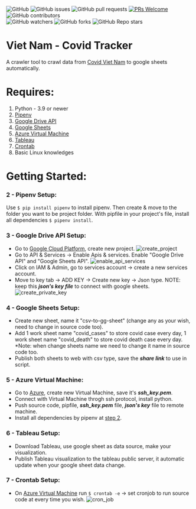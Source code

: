 ![GitHub](https://img.shields.io/github/license/sonngai159/covid_crawler?style=flat-square)
![GitHub issues](https://img.shields.io/github/issues/sonngai159/covid_crawler?style=flat-square)
![GitHub pull requests](https://img.shields.io/github/issues-pr/sonngai159/covid_crawler?style=flat-square)
[![PRs Welcome](https://img.shields.io/badge/PRs-welcome-brightgreen.svg?style=flat-square)](https://makeapullrequest.com)
![GitHub contributors](https://img.shields.io/github/contributors/sonngai159/covid_crawler?style=flat-square)\
![GitHub watchers](https://img.shields.io/github/watchers/sonngai159/covid_crawler?style=social)
![GitHub forks](https://img.shields.io/github/forks/sonngai159/covid_crawler?style=social)
![GitHub Repo stars](https://img.shields.io/github/stars/sonngai159/covid_crawler?style=social)
# Viet Nam - Covid Tracker
A crawler tool to crawl data from [Covid Viet Nam](https://covid19.gov.vn/) to google sheets automatically.
# Requires: 
1. Python - 3.9 or newer
2. [Pipenv](#2---pipenv-setup)
3. [Google Drive API](#3---google-drive-api-setup)
4. [Google Sheets](#4---google-sheets-setup)
5. [Azure Virtual Machine](#5---azure-virtual-machine)
6. [Tableau](#6---tableau-setup)
7. [Crontab](#7---crontab-setup)
8. Basic Linux knowledges
# Getting Started:
### 2 - Pipenv Setup:
Use `$ pip install pipenv` to install pipenv. Then create & move to the folder you want to be project folder.
With pipfile in your project's file, install all dependencies `$ pipenv install`.
### 3 - Google Drive API Setup:
- Go to [Google Cloud Platform](https://console.cloud.google.com/home/dashboard), create new project.
![create_project](https://github.com/sonngai159/covid_tracker/blob/master/asset/create_project.png)
- Go to API & Services -> Enable Apis & services. Enable "Google Drive API" and "Google Sheets API".
![enable_api_services](https://github.com/sonngai159/covid_tracker/blob/master/asset/enable_services.png)
- Click on IAM & Admin, go to services account -> create a new services account.
- Move to key tab -> ADD KEY -> Create new key -> Json type. NOTE: keep this ***json's key file*** to connect with google sheets.
![create_private_key](https://github.com/sonngai159/covid_tracker/blob/master/asset/create_private_key.png)
### 4 - Google Sheets Setup:
- Create new sheet, name it "csv-to-gg-sheet" (change any as your wish, need to change in source code too). 
- Add 1 work sheet name "covid_cases" to store covid case every day, 1 work sheet name "covid_death" to store covid death case every day. *Note: when change sheets name we need to change it name in source code too.
- Publish both sheets to web with csv type, save the ***share link*** to use in script.
### 5 - Azure Virtual Machine:
- Go to [Azure](https://portal.azure.com/#home), create new Virtual Machine, save it's ***ssh_key.pem***.
- Connect with Virtual Machine throgh ssh protocol, install python. 
- Push source code, pipfile, ***ssh_key.pem*** file, ***json's key*** file to remote machine.
- Install all dependencies by pipenv at [step 2](#2---pipenv-setup).
### 6 - Tableau Setup:
- Download Tableau, use google sheet as data source, make your visualization.
- Publish Tableau visualization to the tableau public server, it automatic update when your google sheet data change.
### 7 - Crontab Setup:
- On [Azure Virtual Machine](#5---azure-virtual-machine) run `$ crontab -e` -> set cronjob to run source code at every time you wish.
![cron_job](https://github.com/sonngai159/covid_tracker/blob/master/asset/cronjob.png)

